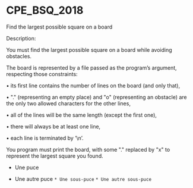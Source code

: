 # CPE_BSQ_2018
Find the largest possible square on a board


Description:

You must find the largest possible square on a board while avoiding obstacles.

The board is represented by a file passed as the program’s argument, respecting those constraints:

• its first line contains the number of lines on the board (and only that),

• "." (representing an empty place) and "o" (representing an obstacle) are the only two allowed characters for the
other lines,

• all of the lines will be the same length (except the first one),

• there will always be at least one line,

• each line is terminated by ’\n’.

You program must print the board, with some "." replaced by "x" to represent the largest square you found.

* Une puce

* Une autre puce
`* Une sous-puce`
`* Une autre sous-puce`
